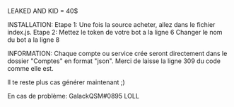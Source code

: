 
LEAKED AND KID
= 40$

INSTALLATION:
Etape 1:
Une fois la source acheter, allez dans le fichier index.js.
Etape 2:
Mettez le token de votre bot a la ligne 6
Changer le nom du bot a la ligne 8

INFORMATION:
Chaque compte ou service crée seront directement dans le dossier "Comptes" en format "json".
Merci de laisse la ligne 309 du code comme elle est.

Il te reste plus cas générer maintenant ;) 

En cas de problème: GalackQSM#0895 LOLL

